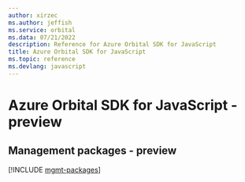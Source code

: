 ```yaml
---
author: xirzec
ms.author: jeffish
ms.service: orbital
ms.data: 07/21/2022
description: Reference for Azure Orbital SDK for JavaScript
title: Azure Orbital SDK for JavaScript
ms.topic: reference
ms.devlang: javascript
---
```

# Azure Orbital SDK for JavaScript - preview

## Management packages - preview
[!INCLUDE [mgmt-packages](orbital-mgmt-index.md)]